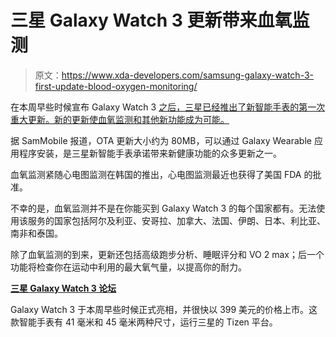 # 三星 Galaxy Watch 3 更新带来血氧监测

> 原文：<https://www.xda-developers.com/samsung-galaxy-watch-3-first-update-blood-oxygen-monitoring/>

在本周早些时候宣布 Galaxy Watch 3 [之后，三星已经推出了新智能手表的第一次重大更新。新的更新使血氧监测和其他新功能成为可能。](https://www.xda-developers.com/samsung-galaxy-watch-3/)

据 SamMobile 报道，OTA 更新大小约为 80MB，可以通过 Galaxy Wearable 应用程序安装，是三星新智能手表承诺带来新健康功能的众多更新之一。

血氧监测紧随心电图监测在韩国的推出，心电图监测最近也获得了美国 FDA 的批准。

不幸的是，血氧监测并不是在你能买到 Galaxy Watch 3 的每个国家都有。无法使用该服务的国家包括阿尔及利亚、安哥拉、加拿大、法国、伊朗、日本、利比亚、南非和泰国。

除了血氧监测的到来，更新还包括高级跑步分析、睡眠评分和 VO 2 max；后一个功能将检查你在运动中利用的最大氧气量，以提高你的耐力。

**[三星 Galaxy Watch 3 论坛](https://forum.xda-developers.com/smartwatch/samsung-galaxy-watch-3)**

Galaxy Watch 3 于本周早些时候正式亮相，并很快以 399 美元的价格上市。这款智能手表有 41 毫米和 45 毫米两种尺寸，运行三星的 Tizen 平台。